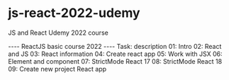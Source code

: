 # js-react-2022-udemy
JS and React Udemy 2022 course 

---- ReactJS basic course 2022 ----
Task: description
01: Intro
02: React and JS
03: React information
04: Create react app
05: Work with JSX 
06: Element and component
07: StrictMode React 17
08: StrictMode React 18
09: Create new project React app